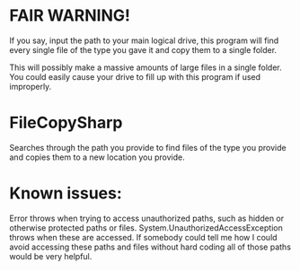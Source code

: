 # FAIR WARNING!
If you say, input the path to your main logical drive, this program will find every single file of the type you gave it and copy them to a single folder.

This will possibly make a massive amounts of large files in a single folder.
You could easily cause your drive to fill up with this program if used improperly.

# FileCopySharp
Searches through the path you provide to find files of the type you provide and copies them to a new location you provide.

# Known issues:
Error throws when trying to access unauthorized paths, such as hidden or otherwise protected paths or files.
System.UnauthorizedAccessException throws when these are accessed.
If somebody could tell me how I could avoid accessing these paths and files without hard coding all of those paths would be very helpful.

